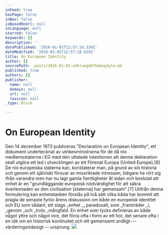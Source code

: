```yaml
---
inFeed: true
hasPage: false
inNav: false
isBasedOnUrl: null
inLanguage: null
starred: false
keywords: []
description: ''
datePublished: '2016-01-01T12:57:24.334Z'
dateModified: '2016-01-01T12:57:18.629Z'
title: On European Identity
author: []
sourcePath: _posts/2016-01-01-adkluegdbfkbkegdyle.md
published: true
authors: []
publisher:
  name: null
  domain: null
  url: null
  favicon: null
_type: Blurb

---
```

# 

# On European Identity

Den 14 december 1973 publiceras "Declaration on European Identity", ett dokument undertecknat av utrikesministrarna för de då nio medlemsstaterna i EG med den uttalade intentionen att denna deklaration skall utgöra ett led i utvecklingen av ett Förenat Europa (United Europe).\[6\] De nio europeiska staterna kan, konstaterar man, på grund av sin historia och genom ett själviskt försvar av missriktade intressen, tidigare ha rört sig ifrån varandra men har nu lagt gamla fientligheter åt sidan och beslutat att enhet är en "grundläggande europeisk nödvändighet för att säkra överlevnaden av den civilisation \[staterna\] har gemensam".\[7\] Utifrån denna formulering kan enhetstanken förstås på två sätt vilka båda har kommit att prägla de senaste fyrtio årens diskussion om både en europeisk identitet och EU som sådant, ett slags _enhet _, paradoxalt, som _framträder _i, _genom _och _trots _mångfald. En enhet som tycks definieras av både något yttre och något inre, det förra ofta i form av ett hot, det senare ofta i en idé om en historisk kontinuitet och ett gemensamt andligt --- värderingsmässigt --- ursprung.
![](https://the-grid-user-content.s3-us-west-2.amazonaws.com/ceb9423b-4269-456f-a9f8-9ed6c44c00b3.jpg)